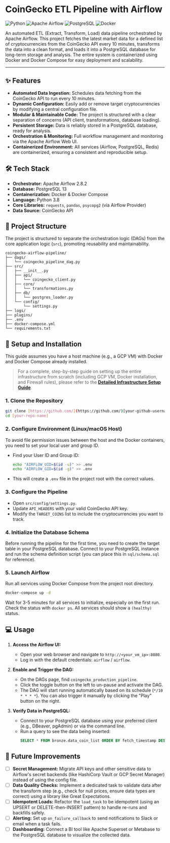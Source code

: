 # CoinGecko ETL Pipeline with Airflow

![Python](https://img.shields.io/badge/Python-3.8+-blue?style=for-the-badge&logo=python&logoColor=white)
![Apache Airflow](https://img.shields.io/badge/Apache_Airflow-2.8.2-blueviolet?style=for-the-badge&logo=apache-airflow&logoColor=white)
![PostgreSQL](https://img.shields.io/badge/PostgreSQL-13-336791?style=for-the-badge&logo=postgresql&logoColor=white)
![Docker](https://img.shields.io/badge/Docker-Containerized-2496ED?style=for-the-badge&logo=docker&logoColor=white)

An automated ETL (Extract, Transform, Load) data pipeline orchestrated by Apache Airflow. This project fetches the latest market data for a defined list of cryptocurrencies from the CoinGecko API every 10 minutes, transforms the data into a clean format, and loads it into a PostgreSQL database for long-term storage and analysis. The entire system is containerized using Docker and Docker Compose for easy deployment and scalability.

---

## ✨ Features

* **Automated Data Ingestion:** Schedules data fetching from the CoinGecko API to run every 10 minutes.
* **Dynamic Configuration:** Easily add or remove target cryptocurrencies by modifying a central configuration file.
* **Modular & Maintainable Code:** The project is structured with a clear separation of concerns (API client, transformations, database loading).
* **Persistent Storage:** Data is reliably stored in a PostgreSQL database, ready for analysis.
* **Orchestration & Monitoring:** Full workflow management and monitoring via the Apache Airflow Web UI.
* **Containerized Environment:** All services (Airflow, PostgreSQL, Redis) are containerized, ensuring a consistent and reproducible setup.

## 🛠️ Tech Stack

* **Orchestrator:** Apache Airflow 2.8.2
* **Database:** PostgreSQL 13
* **Containerization:** Docker & Docker Compose
* **Language:** Python 3.8
* **Core Libraries:** `requests`, `pandas`, `psycopg2` (via Airflow Provider)
* **Data Source:** CoinGecko API

## 📂 Project Structure

The project is structured to separate the orchestration logic (DAGs) from the core application logic (`src`), promoting reusability and maintainability.

```
coingecko-airflow-pipeline/
├── dags/
│   └── coingecko_pipeline_dag.py
├── src/
│   ├── __init__.py
│   ├── api/
│   │   └── coingecko_client.py
│   ├── core/
│   │   └── transformations.py
│   ├── db/
│   │   └── postgres_loader.py
│   └── config/
│       └── settings.py
├── logs/
├── plugins/
├── .env
├── docker-compose.yml
└── requirements.txt
```

## 🚀 Setup and Installation

This guide assumes you have a host machine (e.g., a GCP VM) with Docker and Docker Compose already installed.

> For a complete, step-by-step guide on setting up the entire infrastructure from scratch (including GCP VM, Docker installation, and Firewall rules), please refer to the [**Detailed Infrastructure Setup Guide**](./docs/infrastructure_setup.md).

### 1. Clone the Repository

```bash
git clone [https://github.com/](https://github.com/)[your-github-username]/[your-repo-name].git
cd [your-repo-name]
```

### 2. Configure Environment (Linux/macOS Host)

To avoid file permission issues between the host and the Docker containers, you need to set your local user and group ID.

* Find your User ID and Group ID:

    ```bash
    echo "AIRFLOW_UID=$(id -u)" >> .env
    echo "AIRFLOW_GID=$(id -g)" >> .env
    ```

* This will create a `.env` file in the project root with the correct values.

### 3. Configure the Pipeline

* Open `src/config/settings.py`.
* Update `API_HEADERS` with your valid CoinGecko API key.
* Modify the `TARGET_COINS` list to include the cryptocurrencies you want to track.

### 4. Initialize the Database Schema

Before running the pipeline for the first time, you need to create the target table in your PostgreSQL database. Connect to your PostgreSQL instance and run the schema definition script (you can place this in `sql/schema.sql` for reference).

### 5. Launch Airflow

Run all services using Docker Compose from the project root directory.

```bash
docker-compose up -d
```

Wait for 3-5 minutes for all services to initialize, especially on the first run. Check the status with `docker ps`. All services should show a `(healthy)` status.

## 💻 Usage

1.  **Access the Airflow UI:**
    * Open your web browser and navigate to `http://<your_vm_ip>:8080`.
    * Log in with the default credentials: `airflow` / `airflow`.

2.  **Enable and Trigger the DAG:**
    * On the DAGs page, find `coingecko_production_pipeline`.
    * Click the toggle button on the left to un-pause and activate the DAG.
    * The DAG will start running automatically based on its schedule (`*/10 * * * *`). You can also trigger it manually by clicking the "Play" button on the right.

3.  **Verify Data in PostgreSQL:**
    * Connect to your PostgreSQL database using your preferred client (e.g., DBeaver, pgAdmin) or via the command line.
    * Run a query to see the data being inserted:
        ```sql
        SELECT * FROM bronze.data_coin_list ORDER BY fetch_timestamp DESC LIMIT 10;
        ```

## 🔮 Future Improvements

-   [ ] **Secret Management:** Migrate API keys and other sensitive data to Airflow's secret backends (like HashiCorp Vault or GCP Secret Manager) instead of using the config file.
-   [ ] **Data Quality Checks:** Implement a dedicated task to validate data after the transform step (e.g., check for null prices, ensure data types are correct) using a library like Great Expectations.
-   [ ] **Idempotent Loads:** Refactor the `load_task` to be idempotent (using an UPSERT or DELETE-then-INSERT pattern) to handle re-runs and backfills safely.
-   [ ] **Alerting:** Set up `on_failure_callback` to send notifications to Slack or email when a task fails.
-   [ ] **Dashboarding:** Connect a BI tool like Apache Superset or Metabase to the PostgreSQL database to visualize the collected data.
